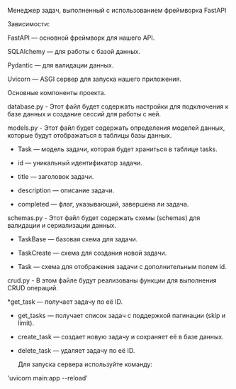 Менеджер задач, выполненный с использованием фреймворка FastAPI

Зависимости: 

FastAPI — основной фреймворк для нашего API.

SQLAlchemy — для работы с базой данных.

Pydantic — для валидации данных.

Uvicorn — ASGI сервер для запуска нашего приложения.

Основные компоненты проекта.

database.py - Этот файл будет содержать настройки для подключения к базе данных и создание сессий для работы с ней.

models.py - Этот файл будет содержать определения моделей данных, которые будут отображаться в таблицы базы данных.

* Task — модель задачи, которая будет храниться в таблице tasks.

* id — уникальный идентификатор задачи.

* title — заголовок задачи.

* description — описание задачи.

* completed — флаг, указывающий, завершена ли задача.

schemas.py - Этот файл будет содержать схемы (schemas) для валидации и сериализации данных.

* TaskBase — базовая схема для задачи.

* TaskCreate — схема для создания новой задачи.

* Task — схема для отображения задачи с дополнительным полем id.

crud.py - В этом файле будут реализованы функции для выполнения CRUD операций.

*get_task — получает задачу по её ID.

* get_tasks — получает список задач с поддержкой пагинации (skip и limit).

* create_task — создает новую задачу и сохраняет её в базе данных.

* delete_task — удаляет задачу по её ID.

  Для запуска сервера используйте команду:
  
'uvicorn main:app --reload'
